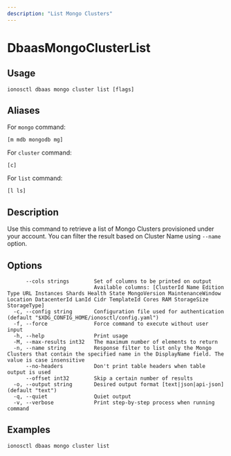 ```yaml
---
description: "List Mongo Clusters"
---
```


# DbaasMongoClusterList

## Usage

```text
ionosctl dbaas mongo cluster list [flags]
```

## Aliases

For `mongo` command:

```text
[m mdb mongodb mg]
```

For `cluster` command:

```text
[c]
```

For `list` command:

```text
[l ls]
```

## Description

Use this command to retrieve a list of Mongo Clusters provisioned under your account. You can filter the result based on Cluster Name using `--name` option.

## Options

```text
      --cols strings        Set of columns to be printed on output 
                            Available columns: [ClusterId Name Edition Type URL Instances Shards Health State MongoVersion MaintenanceWindow Location DatacenterId LanId Cidr TemplateId Cores RAM StorageSize StorageType]
  -c, --config string       Configuration file used for authentication (default "$XDG_CONFIG_HOME/ionosctl/config.yaml")
  -f, --force               Force command to execute without user input
  -h, --help                Print usage
  -M, --max-results int32   The maximum number of elements to return
  -n, --name string         Response filter to list only the Mongo Clusters that contain the specified name in the DisplayName field. The value is case insensitive
      --no-headers          Don't print table headers when table output is used
      --offset int32        Skip a certain number of results
  -o, --output string       Desired output format [text|json|api-json] (default "text")
  -q, --quiet               Quiet output
  -v, --verbose             Print step-by-step process when running command
```

## Examples

```text
ionosctl dbaas mongo cluster list
```

